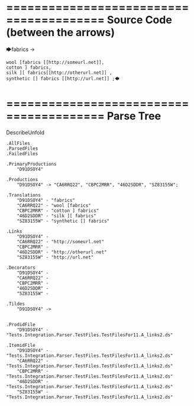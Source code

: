========================================
Source Code (between the arrows)
========================================

🡆fabrics ->

	wool [fabrics [[http://someurl.net]],
	cotton ] fabrics,
	silk ][ fabrics[[http://otherurl.net]] ,
	synthetic [] fabrics [[http://url.net]] ;🡄

========================================
Parse Tree
========================================
DescribeUnfold

    .AllFiles
    .ParsedFiles
    .FailedFiles

    .PrimaryProductions
        "D91DSOY4" 

    .Productions
        "D91DSOY4" -> "CA6RRQ22", "CBPC2MRR", "46D2SDDR", "SZ83155W";

    .Translations
        "D91DSOY4" - "fabrics"
        "CA6RRQ22" - "wool [fabrics"
        "CBPC2MRR" - "cotton ] fabrics"
        "46D2SDDR" - "silk ][ fabrics"
        "SZ83155W" - "synthetic [] fabrics"

    .Links
        "D91DSOY4" - 
        "CA6RRQ22" - "http://someurl.net"
        "CBPC2MRR" - 
        "46D2SDDR" - "http://otherurl.net"
        "SZ83155W" - "http://url.net"

    .Decorators
        "D91DSOY4" - 
        "CA6RRQ22" - 
        "CBPC2MRR" - 
        "46D2SDDR" - 
        "SZ83155W" - 

    .Tildes
        "D91DSOY4" -> 


    .ProdidFile
        "D91DSOY4" - "Tests.Integration.Parser.TestFiles.TestFilesFor11.A_links2.ds"

    .ItemidFile
        "D91DSOY4" - "Tests.Integration.Parser.TestFiles.TestFilesFor11.A_links2.ds"
        "CA6RRQ22" - "Tests.Integration.Parser.TestFiles.TestFilesFor11.A_links2.ds"
        "CBPC2MRR" - "Tests.Integration.Parser.TestFiles.TestFilesFor11.A_links2.ds"
        "46D2SDDR" - "Tests.Integration.Parser.TestFiles.TestFilesFor11.A_links2.ds"
        "SZ83155W" - "Tests.Integration.Parser.TestFiles.TestFilesFor11.A_links2.ds"

